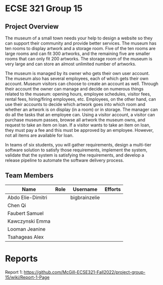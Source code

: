 # ECSE 321 Group 15 
## Project Overview  
The museum of a small town needs your help to design a website so they can support their community and provide better services. The museum has ten rooms to display artwork and a storage room. Five of the ten rooms are large rooms and can fit 300 artworks, and the remaining five are smaller rooms that can only fit 200 artworks. The storage room of the museum is very large and can store an almost unlimited number of artworks.

The museum is managed by its owner who gets their own user account. The museum also has several employees, each of which gets their own account. Museum visitors can choose to create an account as well. Through their account the owner can manage and decide on numerous things related to the museum: opening hours, employee schedules, visitor fees, rental fees, hiring/firing employees, etc. Employees, on the other hand, can use their accounts to decide which artwork goes into which room and whether an artwork is on display (in a room) or in storage. The manager can do all the tasks that an employee can. Using a visitor account, a visitor can purchase museum passes, browse all artwork the museum owns, and request to take an item on loan. If a visitor wants to take an item on loan, they must pay a fee and this must be approved by an employee. However, not all items are available for loan.

In teams of six students, you will gather requirements, design a multi-tier software solution to satisfy those requirements, implement the system, validate that the system is satisfying the requirements, and develop a release pipeline to automate the software delivery process.

## Team Members 
| Name  | Role | Username | Efforts |
| ------------- | --- | --- | --- |
| Abdo Elie-Dimitri  |  | bigbrainzelie |  |
| Chen Qi  |  |   |  |
| Faubert Samuel  |  |  |  |
| Kawczynski Emma  |  |  |  |
| Looman Jeanine  |  |  |  |
| Tsahageas Alex |  |  |  |

# Reports

Report 1: https://github.com/McGill-ECSE321-Fall2022/project-group-15/wiki/Report-1-Page
